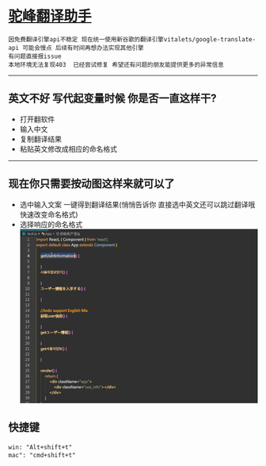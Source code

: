 # [驼峰翻译助手](https://marketplace.visualstudio.com/items?itemName=svenzhao.var-translation)

```
因免费翻译引擎api不稳定 现在统一使用新谷歌的翻译引擎vitalets/google-translate-api 可能会慢点 后续有时间再想办法实现其他引擎 
有问题直接报issue 
本地环境无法复现403  已经尝试修复 希望还有问题的朋友能提供更多的异常信息
```
---
 ## 英文不好 写代起变量时候 你是否一直这样干?
 - 打开翻软件
 - 输入中文
 - 复制翻译结果
 - 粘贴英文修改成相应的命名格式
---

 ## 现在你只需要按动图这样来就可以了
 - 选中输入文案 一键得到翻译结果(悄悄告诉你 直接选中英文还可以跳过翻译哦 快速改变命名格式)
 - 选择响应的命名格式
![feature X](images/vscode1.gif)


 ## 快捷键  
    win: "Alt+shift+t" 
    mac": "cmd+shift+t"
 
